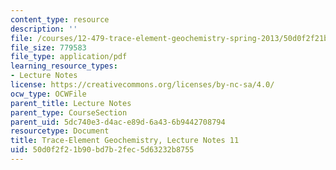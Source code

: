 ```yaml
---
content_type: resource
description: ''
file: /courses/12-479-trace-element-geochemistry-spring-2013/50d0f2f21b90bd7b2fec5d63232b8755_MIT12_479S13_lec11.pdf
file_size: 779583
file_type: application/pdf
learning_resource_types:
- Lecture Notes
license: https://creativecommons.org/licenses/by-nc-sa/4.0/
ocw_type: OCWFile
parent_title: Lecture Notes
parent_type: CourseSection
parent_uid: 5dc740e3-d4ac-e89d-6a43-6b9442708794
resourcetype: Document
title: Trace-Element Geochemistry, Lecture Notes 11
uid: 50d0f2f2-1b90-bd7b-2fec-5d63232b8755
---
```

